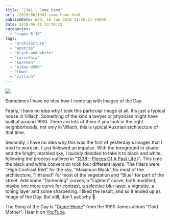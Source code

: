 ```yaml
---
title: "1341 - Come Home"
url: /2010/06/1341-come-home.html
publishDate: Wed, 16 Jun 2010 11:50:21 +0000
date: 2010-06-16 13:50:21
categories: 
  - "sigma-8-16"
tags: 
  - "architecture"
  - "austria"
  - "black-and-white"
  - "carinthia"
  - "karnten"
  - "nikon-d300"
  - "town"
  - "villach"
---
```

<a target="_blank" href="https://d25zfm9zpd7gm5.cloudfront.net/1200x1200/2010/20100615_105812_ps.jpg"><img src="https://d25zfm9zpd7gm5.cloudfront.net/0600x0600/2010/20100615_105812_ps.jpg" /></a>

Sometimes I have no idea how I come up with Images of the Day. 

Firstly, I have no idea why I took this particular image at all. It's just a typical house in Villach. Something of the kind a lawyer or physician might have built at around 1900. There are lots of them if you look in the right neighborhoods, not only in Villach, this is typical Austrian architecture of that time.

Secondly, I have no idea why this was the first of yesterday's images that I tried to work on. I just followed an impulse. With the foreground in shade and the bright, marbled sky, I quickly decided to take it to black and white, following the process outlined in "<a href="/2010/06/1338-pieces-of-a-past-life-i.html">1338 – Pieces Of A Past Life I</a>". This time the black and white conversion took four different layers. The filters were "High Contrast Red" for the sky, "Maximum Black" for most of the architecture, "Infrared" for most of the vegetation and "Blue" for part of the street. Add some "Darkening" curves, a "Lighten" curve, both modified, maybe one more curve for contrast, a selective blur layer, a vignette, a toning layer and some sharpening. I liked the result, and so it ended up as Image of the Day. But still, don't ask why 🙂

 The Song of the Day is "<a target="_blank" href="http://www.lyricsmode.com/lyrics/j/james/come_home.html">Come Home</a>" from the 1990 James album "Gold Mother". Hear it on <a target="_blank" href="http://www.youtube.com/watch?v=GybwEef4j88">YouTube</a>.
